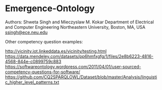 # Emergence-Ontology
Authors:
Shweta Singh and Mieczyslaw M. Kokar
Department of Electrical and Computer Engineering
Northeastern University, Boston, MA, USA
<ssingh@ece.neu.edu>


Other competency question examples:

<http://vicinity.iot.linkeddata.es/vicinity/testing.html>
<https://data.mendeley.com/datasets/pp6hmfxgfg/1/files/2e8b6223-4816-4568-844e-c0899759c883>
<https://softwareontology.wordpress.com/2011/04/01/user-sourced-competency-questions-for-software/>
<https://github.com/CQ2SPARQLOWL/Dataset/blob/master/Analysis/linguistic_higher_level_patterns.txt>
